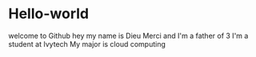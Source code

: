 # Hello-world
welcome to Github
hey my name is Dieu Merci and I'm a father of 3
I'm a student at Ivytech 
My major is cloud computing

